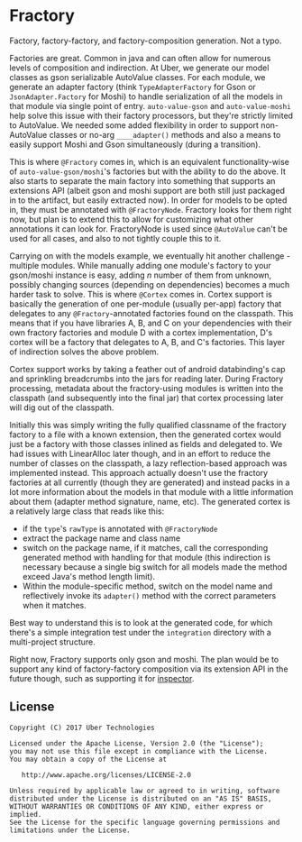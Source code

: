 # Fractory

Factory, factory-factory, and factory-composition generation. Not a typo.

Factories are great. Common in java and can often allow for numerous levels of composition and 
indirection. At Uber, we generate our model classes as gson serializable AutoValue classes. For each
 module, we generate an adapter factory (think `TypeAdapterFactory` for Gson or 
 `JsonAdapter.Factory` for Moshi) to handle serialization of all the models in that module via 
 single point of entry. `auto-value-gson` and `auto-value-moshi` help solve this issue with their 
factory processors, but they're strictly limited to AutoValue. We needed some added flexibility 
in order to support non-AutoValue classes or no-arg `____adapter()` methods and also a means to 
easily support Moshi and Gson simultaneously (during a transition). 

This is where `@Fractory` comes in, which is an equivalent functionality-wise of 
`auto-value-gson/moshi`'s factories but with the ability to do the above. It also starts to 
separate the main factory into something that supports an extensions API (albeit gson and moshi 
support are both still just packaged in to the artifact, but easily extracted now). In order for 
models to be opted in, they must be annotated with `@FractoryNode`. Fractory looks for them right now, but 
plan is to extend this to allow for customizing what other annotations it can look for. FractoryNode is 
used since `@AutoValue` can't be used for all cases, and also to not tightly couple this to it.

Carrying on with the models example, we eventually hit another challenge - multiple modules. While 
manually adding one module's factory to your gson/moshi instance is easy, adding *n* number of them 
from unknown, possibly changing sources (depending on dependencies) becomes a much harder task to 
solve. This is where `@Cortex` comes in. Cortex support is basically the generation of one 
per-module (usually per-app) factory that delegates to any `@Fractory`-annotated factories found on 
the classpath. This means that if you have libraries A, B, and C on your dependencies with their own
 fractory factories and module D with a cortex implementation, D's cortex will be a factory that 
delegates to A, B, and C's factories. This layer of indirection solves the above problem.

Cortex support works by taking a feather out of android databinding's cap and sprinkling 
breadcrumbs into the jars for reading later. During Fractory processing, metadata about the 
fractory-using modules is written into the classpath (and subsequently into the final jar) that 
cortex processing later will dig out of the classpath. 

Initially this was simply writing the fully qualified classname of the fractory factory to a file 
with a known extension, then the generated cortex would just be a factory with those classes inlined
 as fields and delegated to. We had issues with LinearAlloc later though, and in an effort to reduce
 the number of classes on the classpath, a lazy reflection-based approach was implemented instead. 
This approach actually doesn't use the fractory factories at all currently (though they are 
generated) and instead packs in a lot more information about the models in that module with a little
 information about them (adapter method signature, name, etc). The generated cortex is a relatively 
large class that reads like this:
  - if the `type`'s `rawType` is annotated with `@FractoryNode`
  - extract the package name and class name
  - switch on the package name, if it matches, call the corresponding generated method with handling
    for that module (this indirection is necessary because a single big switch for all models made 
    the method exceed Java's method length limit).
  - Within the module-specific method, switch on the model name and reflectively invoke its 
    `adapter()` method with the correct parameters when it matches.
    
Best way to understand this is to look at the generated code, for which there's a simple integration 
test under the `integration` directory with a multi-project structure.

Right now, Fractory supports only gson and moshi. The plan would be to support any kind of 
factory-factory composition via its extension API in the future though, such as supporting it for
[inspector](https://github.com/hzsweers/inspector).

License
-------

    Copyright (C) 2017 Uber Technologies

    Licensed under the Apache License, Version 2.0 (the "License");
    you may not use this file except in compliance with the License.
    You may obtain a copy of the License at

       http://www.apache.org/licenses/LICENSE-2.0

    Unless required by applicable law or agreed to in writing, software
    distributed under the License is distributed on an "AS IS" BASIS,
    WITHOUT WARRANTIES OR CONDITIONS OF ANY KIND, either express or implied.
    See the License for the specific language governing permissions and
    limitations under the License.
